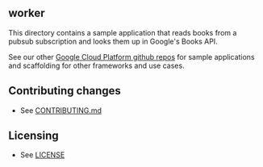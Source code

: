 ## worker

This directory contains a sample application that reads books from a pubsub subscription
and looks them up in Google's Books API.

See our other [Google Cloud Platform github
repos](https://github.com/GoogleCloudPlatform) for sample applications and
scaffolding for other frameworks and use cases.


## Contributing changes

* See [CONTRIBUTING.md](../CONTRIBUTING.md)

## Licensing

* See [LICENSE](../LICENSE)
